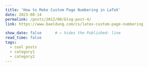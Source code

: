 ```yaml
---
title: 'How to Make Custom Page Numbering in LaTeX'
date: 2023-08-14
permalink: /posts/2012/08/blog-post-4/
link: https://www.baeldung.com/cs/latex-custom-page-numbering

show_date: false      # ← hides the Published: line
read_time: false  
tags:
  - cool posts
  - category1
  - category2
---
```

